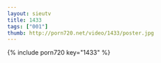 ```yaml
--- 
layout: sieutv
title: 1433
tags: ["001"]
thumb: http://porn720.net/video/1433/poster.jpg
---
```

{% include porn720 key="1433" %} 
